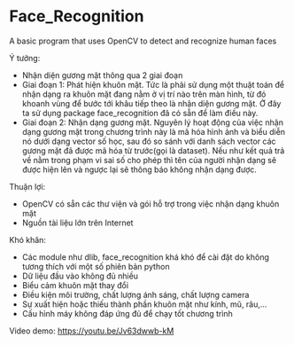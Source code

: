 # Face_Recognition
A basic program that uses OpenCV to detect and recognize human faces

Ý tưởng:
- Nhận diện gương mặt thông qua 2 giai đoạn
- Giai đoạn 1: Phát hiện khuôn mặt. Tức là phải sử dụng một thuật toán để nhận dạng ra khuôn mặt đang nằm ở vị trí nào trên màn hình, từ đó khoanh vùng để bước tới khâu tiếp theo là nhận diện gương mặt. Ở đây ta sử dụng package face_recognition đã có sẵn để làm điều này.
- Giai đoạn 2: Nhận dạng gương mặt. Nguyên lý hoạt động của việc nhận dạng gương mặt trong chương trình này là mã hóa hình ảnh và biểu diễn nó dưới dạng vector số học, sau đó so sánh với danh sách vector các gương mặt đã được mã hóa từ trước(gọi là dataset). Nếu như kết quả trả về nằm trong phạm vi sai số cho phép thì tên của người nhận dạng sẽ được hiện lên và ngược lại sẽ thông báo không nhận dạng được.

Thuận lợi:
- OpenCV có sẵn các thư viện và gói hỗ trợ trong việc nhận dạng khuôn mặt
- Nguồn tài liệu lớn trên Internet

Khó khăn:
- Các module như dlib, face_recognition khá khó để cài đặt do không tương thích với một số phiên bản python
- Dữ liệu đầu vào không đủ nhiều
- Biểu cảm khuôn mặt thay đổi
- Điều kiện môi trường, chất lượng ánh sáng, chất lượng camera
- Sự xuất hiện hoặc thiếu thành phần khuôn mặt như kính, mũ, râu,...
- Cấu hình máy không đáp ứng đủ để chạy tốt chương trình

Video demo: https://youtu.be/Jv63dwwb-kM
